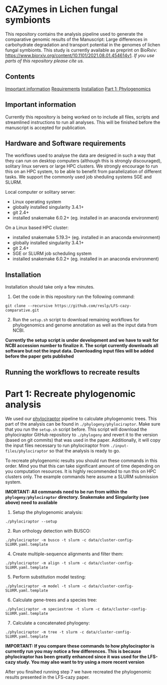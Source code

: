 # CAZymes in Lichen fungal symbionts

This repository contains the analysis pipeline used to generate the comparative genomic results of the Manuscript: Large differences in carbohydrate degradation and transport potential in the genomes of lichen fungal symbionts. This study is currently available as preprint on BioRxiv: https://www.biorxiv.org/content/10.1101/2021.08.01.454614v1. *If you use parts of this repository please cite us.*

## Contents

[Important information](#Important-information)
[Requirements](#Hardware-and-Software-requirements)
[Installation](#Installation)
[Part 1: Phylogenomics](#Part-1:-Recreate-phylogenomic-analysis)

## Important information

Currently this repository is being worked on to include all files, scripts and streamlined instructions to run all analyses. This will be finished before the manuscript is accepted for publication.


## Hardware and Software requirements
The workflows used to analyse the data are designed in such a way that they can run on desktop computers (although this is strongly discouraged), solitary linux servers or large HPC clusters. We strongly encourage to run this on an HPC system, to be able to benefit from parallelization of different tasks. We support the commonly used job sheduling systems SGE and SLURM.


Local computer or solitary server:

- Linux operating system
- globally installed singularity 3.4.1+ 
- git 2.4+
- installed snakemake 6.0.2+ (eg. installed in an anaconda environment)

On a Linux based HPC cluster:

- installed snakemake 5.19.3+ (eg. installed in an anaconda environment)
- globally installed singularity 3.4.1+
- git 2.4+
- SGE or SLURM job scheduling system
- installed snakemake 6.0.2+ (eg. installed in an anaconda environment)


## Installation

Installation should take only a few minutes. 

1. Get the code in this repository run the following command:

```
git clone --recursive https://github.com/reslp/LFS-cazy-comparative.git
```

2. Run the `setup.sh` script to download remaining workflows for phylogenomics and genome annotation as well as the input data from NCBI.

**Currently the setup script is under development and we have to wait for NCBI accession number to finalize it. The script currently downloads all software but not the input data. Downloading input files will be added before the paper gets published**


## Running the workflows to recreate results

# Part 1: Recreate phylogenomic analysis

We used our [phylociraptor](https://github.com/reslp/phylociraptor) pipeline to calculate phylogenomic trees. This part of the analysis can be found in `./phylogeny/phylociraptor`. 
Make sure that you run the `setup.sh` script before.
This script will download the phylociraptor GitHub repository to `./phylogeny` and revert it to the version (based on git commits) that was used in the paper.
Additionally, it will copy the input files necessary to run phylociraptor from `./input-files/phylociraptor` so that the analysis is ready to go. 

To recreate phylogenomic results you should run these commands in this order. Mind you that this can take significant amount of time depending on you computation resources. It is highly recommended to run this on HPC clusters only. The example commands here assume a SLURM submission system.

**IMORTANT: All commands need to be run from within the `phylogeny/phylociraptor` directory. Snakemake and Singularity (see above) need to available** 

1. Setup the phylogenomic analysis:

```
./phylociraptor --setup
```

2. Run orthology detection with BUSCO:

```
./phylociraptor -m busco -t slurm -c data/cluster-config-SLURM.yaml.template
```

4. Create multiple-sequence alignments and filter them:

```
./phylociraptor -m align -t slurm -c data/cluster-config-SLURM.yaml.template
```

5. Perform substitution model testing:

```
./phylociraptor -m model -t slurm -c data/cluster-config-SLURM.yaml.template
```

6. Calculate gene-trees and a species tree:
```
./phylociraptor -m speciestree -t slurm -c data/cluster-config-SLURM.yaml.template
```

7. Calculate a concatenated phylogeny:
```
./phylociraptor -m tree -t slurm -c data/cluster-config-SLURM.yaml.template
```

**IMPORTANT: If you compare these commands to how phylociraptor is currently run you may notice a few differences. This is because phylociraptor has been greatly enhanced since it was used for the LFS-cazy study. You may also want to try using a more recent version**

After you finsihed running step 7 we have recreated the phylogenomic results presented in the LFS-cazy paper.



 
